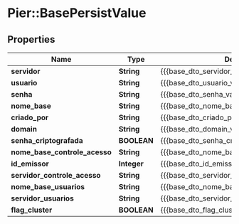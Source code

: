 # Pier::BasePersistValue

## Properties
Name | Type | Description | Notes
------------ | ------------- | ------------- | -------------
**servidor** | **String** | {{{base_dto_servidor_value}}} | 
**usuario** | **String** | {{{base_dto_usuario_value}}} | 
**senha** | **String** | {{{base_dto_senha_value}}} | 
**nome_base** | **String** | {{{base_dto_nome_base_value}}} | 
**criado_por** | **String** | {{{base_dto_criado_por_value}}} | 
**domain** | **String** | {{{base_dto_domain_value}}} | [optional] 
**senha_criptografada** | **BOOLEAN** | {{{base_dto_senha_criptografada_value}}} | 
**nome_base_controle_acesso** | **String** | {{{base_dto_nome_base_controle_acesso_value}}} | 
**id_emissor** | **Integer** | {{{base_dto_id_emissor_value}}} | [optional] 
**servidor_controle_acesso** | **String** | {{{base_dto_servidor_controle_acesso_value}}} | 
**nome_base_usuarios** | **String** | {{{base_dto_nome_base_usuarios_value}}} | 
**servidor_usuarios** | **String** | {{{base_dto_servidor_usuarios_value}}} | 
**flag_cluster** | **BOOLEAN** | {{{base_dto_flag_cluster_value}}} | 


